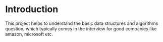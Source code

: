 # Introduction

This project helps to understand the basic data structures and algorithms question, which typically comes in the interview for good companies like amazon, microsoft etc.
